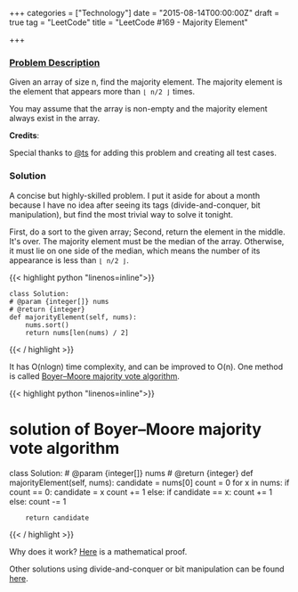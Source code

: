 +++
categories = ["Technology"]
date = "2015-08-14T00:00:00Z"
draft = true
tag = "LeetCode"
title = "LeetCode #169 - Majority Element"

+++

### [Problem Description](https://leetcode.com/problems/majority-element/)

Given an array of size n, find the majority element. The majority element is the element that appears more than `⌊ n/2 ⌋` times.

You may assume that the array is non-empty and the majority element always exist in the array.

**Credits**:

Special thanks to [@ts](https://oj.leetcode.com/discuss/user/ts) for adding this problem and creating all test cases.

### Solution

A concise but highly-skilled problem. I put it aside for about a month because I have no idea after seeing its tags (divide-and-conquer, bit manipulation), but find the most trivial way to solve it tonight.

First, do a sort to the given array; Second, return the element in the middle. It's over. The majority element must be the median of the array. Otherwise, it must lie on one side of the median, which means the number of its appearance is less than `⌊ n/2 ⌋`.

{{< highlight python "linenos=inline">}}

    class Solution:
    # @param {integer[]} nums
    # @return {integer}
    def majorityElement(self, nums):
        nums.sort()
        return nums[len(nums) / 2]

{{< / highlight >}}

It has O(nlogn) time complexity, and can be improved to O(n). One method is called [Boyer–Moore majority vote algorithm](https://en.wikipedia.org/wiki/Boyer%E2%80%93Moore_majority_vote_algorithm).

{{< highlight python "linenos=inline">}}

# solution of Boyer–Moore majority vote algorithm
class Solution:
    # @param {integer[]} nums
    # @return {integer}
    def majorityElement(self, nums):
        candidate = nums[0]
        count = 0
        for x in nums:
            if count == 0:
                candidate = x
                count += 1
            else:
                if candidate == x:
                    count += 1
                else:
                    count -= 1

        return candidate

{{< / highlight >}}

Why does it work? [Here](http://www.cs.rug.nl/~wim/pub/whh348.pdf) is a mathematical proof.

Other solutions using divide-and-conquer or bit manipulation can be found [here](https://leetcode.com/discuss/42929/6-suggested-solutions-in-c-with-explanations).

